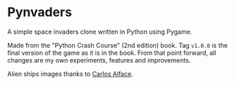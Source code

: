 # Pynvaders

A simple space invaders clone written in Python using Pygame.

Made from the "Python Crash Course" (2nd edition) book. Tag `v1.0.0` is the final version of the game as it is in the book. From that point forward, all changes are my own experiments, features and improvements.

Alien ships images thanks to [Carlos Alface](https://carlosalface.blogspot.com/).